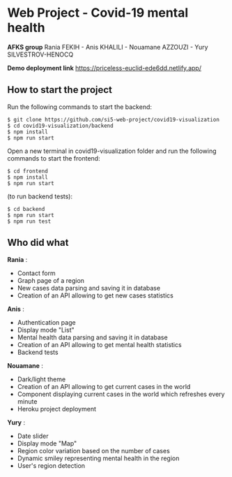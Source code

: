 # Web Project - Covid-19 mental health
**AFKS group**
Rania FEKIH - Anis KHALILI - Nouamane AZZOUZI - Yury SILVESTROV-HENOCQ

**Demo deployment link**
https://priceless-euclid-ede6dd.netlify.app/

## How to start the project
Run the following commands to start the backend:

    $ git clone https://github.com/si5-web-project/covid19-visualization
    $ cd covid19-visualization/backend
    $ npm install
    $ npm run start
    
Open a new terminal in covid19-visualization folder and run the following commands to start the frontend:

    $ cd frontend
    $ npm install
    $ npm run start

(to run backend tests):

    $ cd backend
    $ npm run start
    $ npm run test
  
  ## Who did what
  **Rania** :
  - Contact form
  - Graph page of a region
  - New cases data parsing and saving it in database
  - Creation of an API allowing to get new cases statistics

 **Anis** :
  - Authentication page
  - Display mode "List"
  - Mental health data parsing and saving it in database
  - Creation of an API allowing to get mental health statistics
  - Backend tests

 **Nouamane** :
  - Dark/light theme
  - Creation of an API allowing to get current cases in the world
  - Component displaying current cases in the world which refreshes every minute
  - Heroku project deployment

 **Yury** :
 - Date slider
 - Display mode "Map"
 - Region color variation based on the number of cases
 - Dynamic smiley representing mental health in the region
 - User's region detection
 
